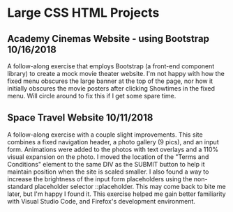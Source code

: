 # Large CSS HTML Projects

## Academy Cinemas Website - using Bootstrap  10/16/2018
A follow-along exercise that employs Bootstrap (a front-end component library) to create a mock movie theater website. I'm not happy with how the fixed menu obscures the large banner at the top of the page, nor how it initially obscures the movie posters after clicking Showtimes in the fixed menu.  Will circle around to fix this if I get some spare time.

## Space Travel Website 10/11/2018
A follow-along exercise with a couple slight improvements. This site combines a fixed navigation header, a photo gallery (9 pics), and an input form.  Animations were added to the photos with text overlays and a 110% visual expansion on the photo.  I moved the location of the "Terms and Conditions" element to the same DIV as the SUBMIT button to help it maintain position when the site is scaled smaller. I also found a way to increase the brightness of the input form placeholders using the non-standard placeholder selector ::placeholder.  This may come back to bite me later, but I'm happy I found it.  This exercise helped me gain better familiarity with Visual Studio Code, and Firefox's development environment. 

